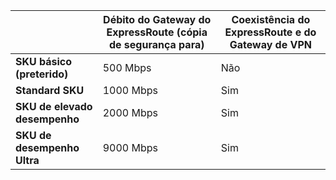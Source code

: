 |  | **Débito do Gateway do ExpressRoute (cópia de segurança para)** | **Coexistência do ExpressRoute e do Gateway de VPN** |
| --- | --- | --- |
| **SKU básico (preterido)** |500 Mbps |Não |
| **Standard SKU** |1000 Mbps |Sim |
| **SKU de elevado desempenho** |2000 Mbps |Sim |
| **SKU de desempenho Ultra** |9000 Mbps |Sim |

